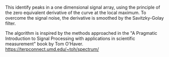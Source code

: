 This identify peaks in a one dimensional signal array, using the principle of the zero equivalent derivative of the curve at the local maximum.
To overcome the signal noise, the derivative is smoothed by the Savitzky-Golay filter.

The algorithm is inspired by the methods approached in the "A Pragmatic Introduction to Signal Processing
 with applications in scientific measurement" book by Tom O'Haver. https://terpconnect.umd.edu/~toh/spectrum/
 
